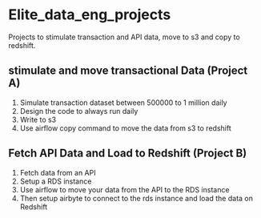 # Elite_data_eng_projects
Projects to stimulate transaction and API data, move to s3 and copy to redshift.

## stimulate and move transactional Data (Project A)
1.	Simulate transaction dataset between 500000 to 1 million daily
2.	Design the code to always run daily
3.	Write to s3
4.	Use airflow copy command to move the data from s3 to redshift

## Fetch API Data and Load to Redshift (Project B)
1.	Fetch data from an API
2.	Setup a RDS instance
3.	 Use airflow to move your data from the API to the RDS instance
3.	Then setup airbyte to connect to the rds instance and load the data on Redshift
